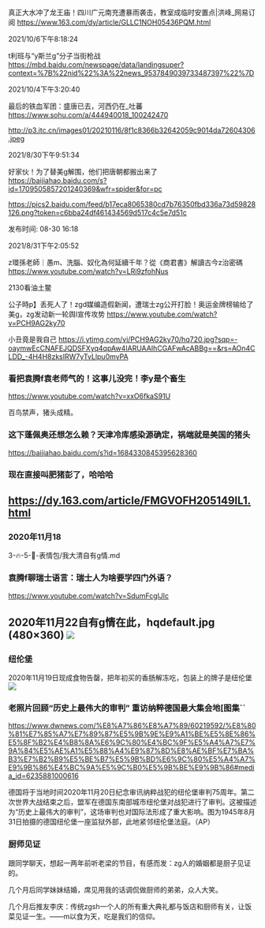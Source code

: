 真正大水冲了龙王庙！四川广元南充遭暴雨袭击，教室成临时安置点|洪峰_网易订阅
https://www.163.com/dy/article/GLLC1NOH05436PQM.html

2021/10/6下午8:18:24

t利班与“y斯兰g”分子当街枪战
https://mbd.baidu.com/newspage/data/landingsuper?context=%7B%22nid%22%3A%22news_9537849039733487397%22%7D

2021/10/4下午3:20:40

最后的铁血军团：盛唐已去，河西仍在_吐蕃
https://www.sohu.com/a/444940018_100242470

http://p3.itc.cn/images01/20210116/8f1c8366b32642059c9014da72604306.jpeg

2021/8/30下午9:51:34

好家伙！为了替美g解围，他们把唐朝都搬出来了
https://baijiahao.baidu.com/s?id=1709505857201240369&wfr=spider&for=pc

https://pics2.baidu.com/feed/b17eca8065380cd7b76350fbd336a73d59828126.png?token=c6bba24df461434569d517c4c5e7d51c

发布时间: 08-30
16:18

2021/8/31下午2:05:52

z環孫老師｜愚m、洗腦、奴化為何延續千年？從《商君書》解讀古今z治密碼
https://www.youtube.com/watch?v=LRi9zfohNus

2130看油土鳖

公子時p】丢死人了！zgd媒编造假新闻，遭瑞士zg公开打脸！奥运金牌榜输给了美g，zg发动新一轮舆l宣传攻势
https://www.youtube.com/watch?v=PCH9AG2ky70

小丑竟是我自己
https://i.ytimg.com/vi/PCH9AG2ky70/hq720.jpg?sqp=-oaymwEcCNAFEJQDSFXyq4qpAw4IARUAAIhCGAFwAcABBg==&rs=AOn4CLDD_-4H4H8zksIRW7yTvLlpu0myPA

### 看把袁腾f袁老师气的！这事儿没完！李y是个畜生
https://www.youtube.com/watch?v=xxO6fkaS91U

百鸟禁声，猪头成精。

### 这下蓬佩奥还想怎么赖？天津冷库感染源确定，祸端就是美国的猪头
https://baijiahao.baidu.com/s?id=1684330845395628360

### 现在直接叫肥猪彭了，哈哈哈
https://dy.163.com/article/FMGVOFH205149IL1.html
---

### 2020年11月18
3-🔥-5-💨-表情包/我大清自有g情.md

### 袁腾f聊瑞士语言：瑞士人为啥要学四门外语？
https://www.youtube.com/watch?v=SdumFcglJlc

2020年11月22自有g情在此，hqdefault.jpg (480×360)
<img src="https://i.ytimg.com/vi/SdumFcglJlc/hqdefault.jpg?sqp=-oaymwEZCPYBEIoBSFXyq4qpAwsIARUAAIhCGAFwAQ==">
---

### 纽伦堡

2020年11月19日现成食物告罄，把年初买的香肠解冻吃，包装上的牌子是纽伦堡
<img src="https://img.alicdn.com/imgextra/i1/2888396477/O1CN01X8qgjX1xiVx4CZHtp_!!2888396477.jpg">

### 老照片回顾“历史上最伟大的审判” 重访纳粹德国最大集会地[图集``
https://www.dwnews.com/%E8%A7%86%E8%A7%89/60219592/%E8%80%81%E7%85%A7%E7%89%87%E5%9B%9E%E9%A1%BE%E5%8E%86%E5%8F%B2%E4%B8%8A%E6%9C%80%E4%BC%9F%E5%A4%A7%E7%9A%84%E5%AE%A1%E5%88%A4%E9%87%8D%E8%AE%BF%E7%BA%B3%E7%B2%B9%E5%BE%B7%E5%9B%BD%E6%9C%80%E5%A4%A7%E9%9B%86%E4%BC%9A%E5%9C%B0%E5%9B%BE%E9%9B%86#media_id=6235881000616

德国将于当地时间2020年11月20日纪念审讯纳粹战犯的纽伦堡审判75周年。第二次世界大战结束之后，盟军在德国东南部城市纽伦堡对战犯进行了审判。这被描述为“历史上最伟大的审判”，这场审判也对国际法形成了重大影响。图为1945年8月31日拍摄的德国纽伦堡一座监狱外部，此地紧邻纽伦堡法庭。（AP）

### 厨师见证

跟同学聊天，想起一两年前听老梁的节目，有感而发：zg人的婚姻都是厨子见证的。

几个月后同学妹妹结婚，席见用我的话调侃做厨师的弟弟，众人大笑。

几个月后推友李庆：传统zgsh一个人的所有重大典礼都与饭店和厨师有关，让饭菜见证一生。——m以食为天，吃是我们的信仰。
